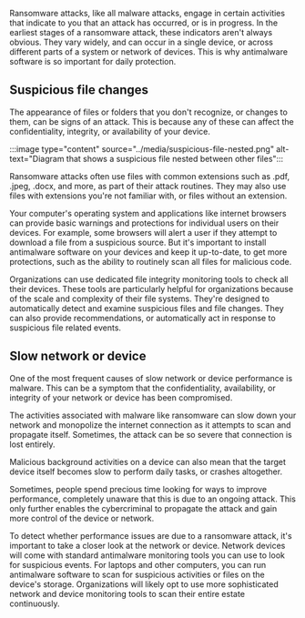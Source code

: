 Ransomware attacks, like all malware attacks, engage in certain activities that indicate to you that an attack has occurred, or is in progress. In the earliest stages of a ransomware attack, these indicators aren't always obvious. They vary widely, and can occur in a single device, or across different parts of a system or network of devices. This is why antimalware software is so important for daily protection.

## Suspicious file changes

The appearance of files or folders that you don't recognize, or changes to them, can be signs of an attack. This is because any of these can affect the confidentiality, integrity, or availability of your device.

:::image type="content" source="../media/suspicious-file-nested.png" alt-text="Diagram that shows a suspicious file nested between other files":::

Ransomware attacks often use files with common extensions such as .pdf, .jpeg, .docx, and more, as part of their attack routines. They may also use files with extensions you're not familiar with, or files without an extension.

Your computer's operating system and applications like internet browsers can provide basic warnings and protections for individual users on their devices. For example, some browsers will alert a user if they attempt to download a file from a suspicious source. But it's important to install antimalware software on your devices and keep it up-to-date, to get more protections, such as the ability to routinely scan all files for malicious code.

Organizations can use dedicated file integrity monitoring tools to check all their devices. These tools are particularly helpful for organizations because of the scale and complexity of their file systems. They're designed to automatically detect and examine suspicious files and file changes. They can also provide recommendations, or automatically act in response to suspicious file related events.

## Slow network or device

One of the most frequent causes of slow network or device performance is malware. This can be a symptom that the confidentiality, availability, or integrity of your network or device has been compromised.

The activities associated with malware like ransomware can slow down your network and monopolize the internet connection as it attempts to scan and propagate itself. Sometimes, the attack can be so severe that connection is lost entirely.

Malicious background activities on a device can also mean that the target device itself becomes slow to perform daily tasks, or crashes altogether.

Sometimes, people spend precious time looking for ways to improve performance, completely unaware that this is due to an ongoing attack. This only further enables the cybercriminal to propagate the attack and gain more control of the device or network.

To detect whether performance issues are due to a ransomware attack, it's important to take a closer look at the network or device. Network devices will come with standard antimalware monitoring tools you can use to look for suspicious events. For laptops and other computers, you can run antimalware software to scan for suspicious activities or files on the device's storage. Organizations will likely opt to use more sophisticated network and device monitoring tools to scan their entire estate continuously.
